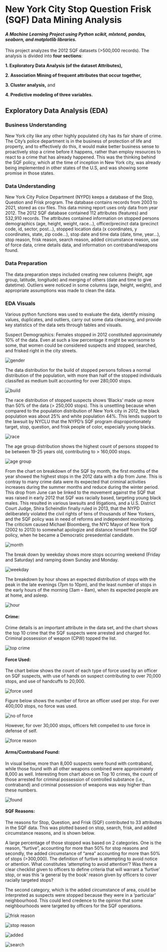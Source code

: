 # New York City Stop Question Frisk (SQF) Data Mining Analysis

#### _A Machine Learning Project using Python scikit, mlxtend, pandas, seaborn, and matplotlib libraries._

This project analyzes the 2012 SQF datasets (>500,000 records). The analysis is divided into **four sections**: 

**1. Exploratory Data Analysis (of the dataset Attributes),** 

**2. Association Mining of frequent attributes that occur together,** 

**3. Cluster analysis,** and 

**4. Predictive modeling of three variables.**

## Exploratory Data Analysis (EDA)

### Business Understanding
New York city like any other highly populated city has its fair share of crime. The City’s police department is in the business of protection of life and property, and to effectively do this, it would make better business sense to proactively stop a crime before it happens, rather than employ resources to react to a crime that has already happened. This was the thinking behind the SQF policy, which at the time of inception in New York city, was already being implemented in other states of the U.S, and was showing some promise in those states.

### Data Understanding
New York City Police Department (NYPD) keeps a database of the Stop, Question and Frisk program.  The database contains records from 2003 to 2021, stored as csv files. This data mining report uses only data from year 2012. The 2012 SQF database contained 112 attributes (features) and 532,910 records. 
The attributes contained information on stopped persons demographics (age, height, weight, race…), officer/precinct data (precinct code, id, sector, post…), stopped location data (x coordinates, y coordinates, state, zip code…), stop date and time data (date, time, year…), stop reason, frisk reason, search reason, added circumstance reason, use of force data, crime details data, and information on contraband/weapons found. 

### Data Preparation
The data preparation steps included creating new columns (height, age group, latitude, longitude) and merging of others (date and time to give datetime). Outliers were noticed in some columns (age, height, weight), and appropriate assumptions was made to clean the data.

### EDA Visuals
Various python functions was used to evaluate the data, identify missing values, duplicates, and outliers, carry out some data cleansing, and provide key statistics of the data sets through tables and visuals.

Suspect Demographics: 
Females stopped in 2012 constituted approximately 10% of the data. 
Even at such a low percentage it might be worrisome to some, that women could be considered suspects and stopped, searched, and frisked right in the city streets.

![gender](https://user-images.githubusercontent.com/114383545/218294664-9ebb1cf1-9f21-4c46-bcf3-6ff0bce1359b.png)

The data distribution for the build of stopped persons follows a normal distribution of the population, with more than half of the stopped individuals classifed as medium built accounting for over 280,000 stops.

![build](https://user-images.githubusercontent.com/114383545/218294700-850fe63c-e29d-4de7-8eb8-749887d77bf7.png)


The race distribution of stopped suspects shows ‘Blacks’ made up more than 50% of the data (> 250,000 stops). This is unsettling because when compared to the population distribution of New York city in 2012, the black population was about 25% and white population 44%. This lends support to the lawsuit by NYCLU that the NYPD’s SQF program disproportionately target, stop, question, and frisk people of color, especially young blacks.

![race](https://user-images.githubusercontent.com/114383545/218294717-830bf4bc-1c1f-4769-ac17-ae15faa9f483.png)


The age group distribution shows the highest count of persons stopped to be between 19-25 years old, contributing to > 160,000 stops. 

![age group](https://user-images.githubusercontent.com/114383545/218294739-87874e9a-69c8-464b-8356-1589115e20ca.png)


From the chart on breakdown of the SQF by month, the first months of the year showed the highest stops in the 2012 data with a dip from June. This is contray to many crime data were its expected that criminal activities increases during the summer months and reduce during the winter period. 
This drop from June can be linked to the movement against the SQF that was raised in early 2012 that SQF was racially based, targeting young black males. This resulted in various lawsuits and litigations, and a U.S. District Court Judge, Shira Scheindlin finally ruled in 2013, that the NYPD deliberately violated the civil rights of tens of thousands of New Yorkers, and the SQF policy was in need of reforms and independent monitoring. The criticism caused Michael Bloomberg, the NYC Mayor of New York (2002 to 2013) to somewhat apologize and distance himself from the SQF policy, when he became a Democratic presedential candidate.

![month](https://user-images.githubusercontent.com/114383545/218294756-280ad569-0c80-4b2a-b572-f7713d5557f0.png)


The break down by weekday shows more stops occurring weekend (Friday and Saturday) and ramping down Sunday and Monday.

![weekday](https://user-images.githubusercontent.com/114383545/218294781-85b6475c-cadc-48ec-b437-259869505cd4.png)


The breakdown by hour shows an expected distribution of stops with the peak in the late evenings (7pm to 10pm), and the least number of stops in the early hours of the morning (3am – 8am), when its expected people are at home, and asleep.

![hour](https://user-images.githubusercontent.com/114383545/218294802-c3eabb7c-5623-4d70-aa55-c40b17b9dd8e.png)


#### Crime: 
Crime details is an important attribute in the data set, and the chart shows the top 10 crime that the SQF suspects were arrested and charged for. Criminal possession of weapon (CPW) topped the list.

![top crime](https://user-images.githubusercontent.com/114383545/218294815-d6fc536a-872e-4a85-8763-95c9a7f13272.png)


#### Force Used: 
The chart below shows the count of each type of force used by an officer on SQF suspects, with use of hands on suspect contributing to over 70,000 stops, and use of handcuffs to 20,000. 

![force used](https://user-images.githubusercontent.com/114383545/218294832-3e4f15a4-f7e4-4b48-9ef5-2f4db4661dad.png)

Figure below shows the number of force an officer used per stop. For over 400,000 stops, no force was used. 

![no of force](https://user-images.githubusercontent.com/114383545/218294887-cc9b7933-c2ef-426a-ab2a-6b8760e09e6d.png)

However, for over 30,000 stops, officers felt compelled to use force in defense of self. 

![force reason](https://user-images.githubusercontent.com/114383545/218294918-f0654e07-d02c-49de-9f62-5feb0f75e750.png)



#### Arms/Contraband Found:
In visual below, more than 8,000 suspects were found with contraband, while those found with all other weapons combined were approximately 8,000 as well. Interesting from chart above on Top 10 crimes, the count of those arrested for criminal possession of controlled substance (i.e., contraband) and criminal possession of weapons was way higher than these numbers. 

![found](https://user-images.githubusercontent.com/114383545/218294938-a05be747-f151-41fd-911e-3f3e2998ea33.png)


#### SQF Reasons:
The reasons for Stop, Question, and Frisk (SQF) contributed to 33 attributes in the SQF data. This was plotted based on stop, search, frisk, and added circumstance reasons, and is shown below.

A large percentage of those stopped was based on 2 categories. One is the reason, “furtive”, accounting for more than 50% for stop reasons and secondly, the added circumstance of “area” accounting for more than 50% of stops (>300,000). 
The definition of furtive is attempting to avoid notice or attention. What constitutes ‘attempting to avoid attention’? Was there a clear checklist given to officers to define criteria that will warrant a ‘furtive’ stop, or was this ‘a general by the book’ reason given by officers to cover racially targeted stops?

The second category, which is the added circumstance of area, could be interpreted as suspects were stopped because they were in a ‘particular’ neighbourhood. This could lend credence to the opinion that some neighbourhoods were targeted by officers for the SQF operations.

![frisk reason](https://user-images.githubusercontent.com/114383545/218294969-47b2e65d-42e7-4227-bb1f-f5a0acab75b1.png)

![stop reason](https://user-images.githubusercontent.com/114383545/218294985-fadc3827-a61f-457b-916d-95ba07bd1e9a.png)

![added](https://user-images.githubusercontent.com/114383545/218295003-5f0b0384-1c68-43d8-ab00-6febc63d220e.png)

![search](https://user-images.githubusercontent.com/114383545/218295014-6a473e77-f678-45cf-ba34-3324f2ff4a05.png)
